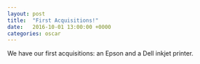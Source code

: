 ```yaml
---
layout: post
title:  "First Acquisitions!"
date:   2016-10-01 13:00:00 +0000
categories: oscar
---
```


We have our first acquisitions: an Epson and a Dell inkjet printer.

